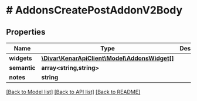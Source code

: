 # # AddonsCreatePostAddonV2Body

## Properties

Name | Type | Description | Notes
------------ | ------------- | ------------- | -------------
**widgets** | [**\Divar\KenarApiClient\Model\AddonsWidget[]**](AddonsWidget.md) |  | [optional]
**semantic** | **array<string,string>** |  | [optional]
**notes** | **string** |  | [optional]

[[Back to Model list]](../../README.md#models) [[Back to API list]](../../README.md#endpoints) [[Back to README]](../../README.md)
